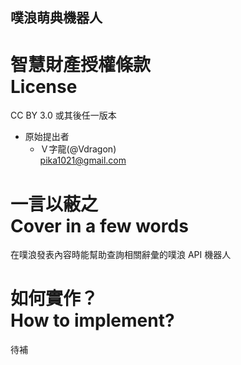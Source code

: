 噗浪萌典機器人
-----------------------
智慧財產授權條款<br />License
=======================
CC BY 3.0 或其後任一版本
* 原始提出者
   * Ｖ字龍(@Vdragon)<br />pika1021@gmail.com

一言以蔽之<br />Cover in a few words
=======================
在噗浪發表內容時能幫助查詢相關辭彙的噗浪 API 機器人

如何實作？<br />How to implement?
=======================
待補

